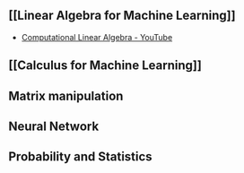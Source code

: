 ## [[Linear Algebra for Machine Learning]]
+  [Computational Linear Algebra - YouTube](https://www.youtube.com/playlist?list=PLtmWHNX-gukIc92m1K0P6bIOnZb-mg0hY)
## [[Calculus for Machine Learning]]

## Matrix manipulation

## Neural Network

## Probability and Statistics